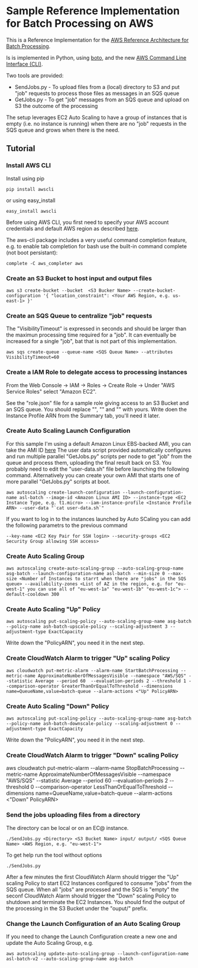 # Sample Reference Implementation for Batch Processing on AWS

This is a Reference Implementation for the [AWS Reference Architecture for Batch Processing](http://aws.amazon.com/architecture/).

Is is implemented in Python, using [boto](http://aws.amazon.com/sdkforpython/), and the new [AWS Command Line Interface (CLI)](http://aws.amazon.com/cli/).

Two tools are provided:
* SendJobs.py - To upload files from a (local) directory to S3 and put "job" requests to process those files as messages in an SQS queue
* GetJobs.py - To get "job" messages from an SQS queue and upload on S3 the outcome of the processing

The setup leverages EC2 Auto Scaling to have a group of instances that is empty (i.e. no instance is running) when there are no "job" requests in the SQS queue and grows when there is the need.

## Tutorial

### Install AWS CLI

Install using pip

    pip install awscli

or using easy_install

    easy_install awscli

Before using AWS CLI, you first need to specify your AWS account credentials and default AWS region as described [here](http://docs.aws.amazon.com/cli/latest/userguide/cli-chap-getting-started.html).

The aws-cli package includes a very useful command completion feature, e.g. to enable tab completion for bash use the built-in command complete (not boot persistant):

    complete -C aws_completer aws

### Create an S3 Bucket to host input and output files

    aws s3 create-bucket --bucket  <S3 Bucker Name> --create-bucket-configuration '{ "location_constraint": <Your AWS Region, e.g. us-east-1> }'

### Create an SQS Queue to centralize "job" requests

The "VisibilityTimeout" is expressed in seconds and should be larger than the maximun processing time required for a "job". It can eventually be increased for a single "job", bat that is not part of this implementation.

    aws sqs create-queue --queue-name <SQS Queue Name> --attributes VisibilityTimeout=60

### Create a IAM Role to delegate access to processing instances

From the Web Console -> IAM -> Roles -> Create Role -> Under "AWS Service Roles" select "Amazon EC2".

See the "role.json" file for a sample role giving access to an S3 Bucket and an SQS queue.
You should replace "<AWS ACCount>", "<S3 Bucket Name>" and "<SQS Queue Name>" with yours.
Write doen the Instance Profile ARN from the Summary tab, you'll need it later.

### Create Auto Scaling Launch Configuration

For this sample I'm using a default Amazon Linux EBS-backed AMI, you can take the AMI ID [here](http://aws.amazon.com/amazon-linux-ami)
The user data script provided automatically configures and run multiple parallel "GetJobs.py" scripts per node to get "job" from the queue and process them, uploading the final result back on S3. You probably need to edit the "user-data.sh" file before launching the following command.
Alternatively you can create your own AMI that starts one of more parallel "GetJobs.py" scripts at boot.

    aws autoscaling create-launch-configuration --launch-configuration-name asl-batch --image-id <Amazon Linux AMI ID> --instance-type <EC2 Instance Type, e.g. t1.micro> --iam-instance-profile <Instance Profile ARN> --user-data "`cat user-data.sh`"

If you want to log in to the instances launched by Auto SCaling you can add the following parametrs to the previous command

    --key-name <EC2 Key Pair for SSH login> --security-groups <EC2 Security Group allowing SSH access>

### Create Auto Scaling Group

    aws autoscaling create-auto-scaling-group --auto-scaling-group-name asg-batch --launch-configuration-name asl-batch --min-size 0 --max-size <Number of Instances to starrt when there are "jobs" in the SQS queue> --availability-zones <List of AZ in the region, e.g. for "eu-west-1" you can use all of "eu-west-1a" "eu-west-1b" "eu-west-1c"> --default-cooldown 300

### Create Auto Scaling "Up" Policy

    aws autoscaling put-scaling-policy --auto-scaling-group-name asg-batch --policy-name ash-batch-upscale-policy --scaling-adjustment 3 --adjustment-type ExactCapacity

Write down the "PolicyARN", you need it in the next step.

### Create CloudWatch Alarm to trigger "Up" scaling Policy

    aws cloudwatch put-metric-alarm --alarm-name StartBatchProcessing --metric-name ApproximateNumberOfMessagesVisible --namespace "AWS/SQS" --statistic Average --period 60  --evaluation-periods 2 --threshold 1 --comparison-operator GreaterThanOrEqualToThreshold --dimensions name=QueueName,value=batch-queue --alarm-actions <"Up" PolicyARN>

### Create Auto Scaling "Down" Policy

    aws autoscaling put-scaling-policy --auto-scaling-group-name asg-batch --policy-name ash-batch-downscale-policy --scaling-adjustment 0 --adjustment-type ExactCapacity

Write down the "PolicyARN", you need it in the next step.

### Create CloudWatch Alarm to trigger "Down" scaling Policy

aws cloudwatch put-metric-alarm --alarm-name StopBatchProcessing --metric-name ApproximateNumberOfMessagesVisible --namespace "AWS/SQS" --statistic Average --period 60  --evaluation-periods 2 --threshold 0 --comparison-operator LessThanOrEqualToThreshold --dimensions name=QueueName,value=batch-queue --alarm-actions <"Down" PolicyARN>

### Send the jobs uploading files from a directory

The directory can be local or on an EC@ instance.

    ./SendJobs.py <Directory> <S3 Bucket Name> input/ output/ <SQS Queue Name> <AWS Region, e.g. "eu-west-1">

To get help run the tool without options

    ./SendJobs.py

After a few minutes the first CloudWatch Alarm should trigger the "Up" scaling Policy to start EC2 Instances configured to consume "jobs" from the SQS queue.
When all "jobs" are processed and the SQS is "empty" the seconf CloudWatch Alarm should trigger the "Down" scaling Policy to shutdown and terminate the EC2 Instances.
You should find the output of the processing in the S3 Bucket under the "ouput/" prefix.

### Change the Launch Configuration of an Auto Scaling Group

If you need to change the Launch Configuration create a new one and update the Auto Scaling Group, e.g.

    aws autoscaling update-auto-scaling-group --launch-configuration-name asl-batch-v2 --auto-scaling-group-name asg-batch
